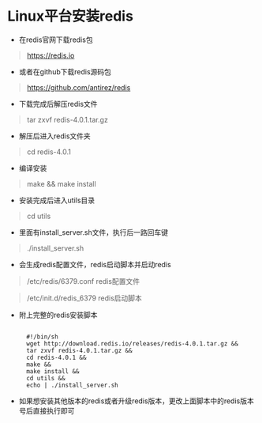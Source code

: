 # Linux平台安装redis

* 在redis官网下载redis包
>https://redis.io

* 或者在github下载redis源码包
>https://github.com/antirez/redis

* 下载完成后解压redis文件
>tar zxvf redis-4.0.1.tar.gz

* 解压后进入redis文件夹
>cd redis-4.0.1

* 编译安装
> make && make install

* 安装完成后进入utils目录
> cd utils

* 里面有install_server.sh文件，执行后一路回车键
> ./install_server.sh

* 会生成redis配置文件，redis启动脚本并启动redis
> /etc/redis/6379.conf  redis配置文件

 > /etc/init.d/redis_6379  redis启动脚本

* 附上完整的redis安装脚本

  <pre><code>
    #!/bin/sh
    wget http://download.redis.io/releases/redis-4.0.1.tar.gz &&
    tar zxvf redis-4.0.1.tar.gz &&
    cd redis-4.0.1 &&
    make &&
    make install &&
    cd utils &&
    echo | ./install_server.sh
  </code></pre>

* 如果想安装其他版本的redis或者升级redis版本，更改上面脚本中的redis版本号后直接执行即可
